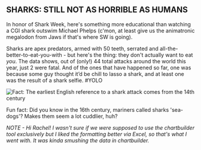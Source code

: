 ## SHARKS: STILL NOT AS HORRIBLE AS HUMANS ##

In honor of Shark Week, here's something more educational than watching a CGI shark outswim Michael Phelps (c'mon, at least give us the animatronic megalodon from Jaws if that's where SW is going). 

Sharks are apex predators, armed with 50 teeth, serrated and all-the-better-to-eat-you-with - but here's the thing: they don't actually want to eat *you*. The data shows, out of (only!) 44 total attacks around the world this year, just 2 were fatal. And of the ones that have happened so far, one was because some guy thought it’d be chill to lasso a shark, and at least one was the result of a shark selfie. #YOLO 


![Fact: The earliest English reference to a shark attack comes from the 14th century](digital-frameworks-hw/blob/master/chart.png "SharkChart")

Fun fact: Did you know in the 16th century, mariners called sharks 'sea-dogs'? Makes them seem a lot cuddlier, huh?

*NOTE - Hi Rachel! I wasn't sure if we were supposed to use the chartbuilder tool exclusively but I liked the formatting better via Excel, so that's what I went with. It was kinda smushing the data in chartbuilder.*
